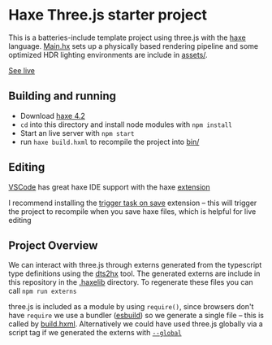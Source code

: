 # Haxe Three.js starter project

This is a batteries-include template project using three.js with the [haxe](https://haxe.org) language. [Main.hx](src/Main.hx) sets up a physically based rendering pipeline and some optimized HDR lighting environments are include in [assets/](assets/).

[See live](https://haxiomic.github.io/haxe-threejs-template)

## Building and running

- Download [haxe 4.2](https://haxe.org/download/version/4.2.4/)
- `cd` into this directory and install node modules with `npm install`
- Start an live server with `npm start`
- run `haxe build.hxml` to recompile the project into [bin/](bin/)

## Editing

[VSCode](https://code.visualstudio.com/) has great haxe IDE support with the haxe [extension](https://marketplace.visualstudio.com/items?itemName=nadako.vshaxe&ssr=false#review-details)

I recommend installing the [trigger task on save](https://marketplace.visualstudio.com/items?itemName=Gruntfuggly.triggertaskonsave) extension – this will trigger the project to recompile when you save haxe files, which is helpful for live editing

## Project Overview

We can interact with three.js through externs generated from the typescript type definitions using the [dts2hx](https://github.com/haxiomic/dts2hx) tool. The generated externs are include in this repository in the [.haxelib](.haxelib/) directory. To regenerate these files you can call `npm run externs`

three.js is included as a module by using `require()`, since browsers don't have `require` we use a bundler ([esbuild](https://github.com/evanw/esbuild)) so we generate a single file – this is called by [build.hxml](build.hxml). Alternatively we could have used three.js globally via a script tag if we generated the externs with [`--global`](https://github.com/haxiomic/dts2hx#faq)

